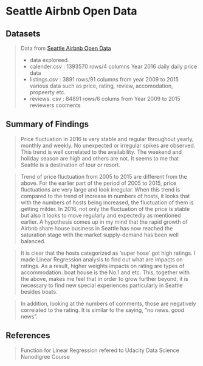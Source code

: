 # Seattle Airbnb Open Data


## Datasets

> Data from [Seattle Airbnb Open Data](https://www.kaggle.com/airbnb/seattle/data)
> - data exploreed. 
> - calender.csv : 1393570 rows/4 columns Year 2016 daily daily price data 
> - listings.csv : 3891 rows/91 columns from year 2009 to 2015 various data such as price, rating, review, accomodation, propeerty etc.
> - reviews. csv : 84891 rows/6 colums from Year 2009 to 2015 reviewers cooments

## Summary of Findings

> Price fluctuation in 2016 is very stable and regular throughout yearly, monthly and weekly. No unexpected or irregular spikes are observed. This trend is well correlated to the availability. The weekend and holiday season are high and others are not. It seems to me that Seattle is a destination of tour or resort. 

> Trend of price fluctuation from 2005 to 2015 are different from the above. For the earlier part of the period of 2005 to 2015, price fluctuations are very large and look irregular. When this trend is compared to the trend of increase in numbers of hosts, it looks that with the numbers of hosts being increased, the fluctuation of them is getting milder. In 2016, not only the fluctuation of the price is stable but also it looks to move regularly and expectedly as mentioned earlier. A hypothesis comes up in my mind that the rapid growth of Airbnb share house business in Seattle has now reached the saturation stage with the market  supply-demand has been well balanced.

> It is clear that the hosts categorized as ‘super hose’ got high ratings. I made Linear Regression analysis to find out what are impacts on ratings. As a result, higher weights impacts on rating are types of accommodation. boat house is the No.1 and etc.
This, together with the above, makes me feel that in order to grow further beyond, it is necessary to find new special experiences particularly in Seattle besides boats. 

> In addition, looking at the numbers of comments, those are negatively correlated to the rating. It is similar to the saying, “no news. good news”.

## References

> Function for Linear Regression refered to Udacity Data Science Nanodigree Course 